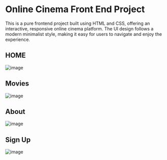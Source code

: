 # Online Cinema Front End Project
This is a pure frontend project built using HTML and CSS, offering an interactive, responsive online cinema platform. The UI design follows a modern minimalist style, making it easy for users to navigate and enjoy the experience.

## HOME
![image](https://github.com/user-attachments/assets/75349323-0d14-460e-b707-c9ad6c35e734)

## Movies
![image](https://github.com/user-attachments/assets/2fdf430a-60b0-4e99-80f7-d676e26a1e6c)

## About
![image](https://github.com/user-attachments/assets/9de5018d-67a8-4775-8ce1-c2748a21a5c0)

## Sign Up
![image](https://github.com/user-attachments/assets/ac8765fa-0099-4d10-992e-5b5125c96892)
